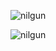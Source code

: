 <!--
**nilgun/nilgun** is a ✨ _special_ ✨ repository because its `README.md` (this file) appears on your GitHub profile.

Here are some ideas to get you started:

- 🔭 I’m currently working on ...
- 🌱 I’m currently learning ...
- 👯 I’m looking to collaborate on ...
- 🤔 I’m looking for help with ...
- 💬 Ask me about ...
- 📫 How to reach me: ...
- 😄 Pronouns: ...
- ⚡ Fun fact: ...

<p align="left"> <a href="https://github.com/ryo-ma/github-profile-trophy"><img src="https://github-profile-trophy.vercel.app/?username=nilgun" alt="nilgun" /></a> </p>

<p><img align="left" src="https://github-readme-stats.vercel.app/api/top-langs?username=nilgun&show_icons=true&locale=tr&layout=compact" alt="nilgun" /></p>

<p>&nbsp;<img align="center" src="https://github-readme-stats.vercel.app/api?username=nilgun&show_icons=true&locale=en&&count_private=true&include_all_commits=true" alt="nilgun" /></p>
-->
<p><img align="center" src="https://github-readme-streak-stats.herokuapp.com/?user=nilgun" alt="nilgun" /></p>

<p> <img src="https://komarev.com/ghpvc/?username=nilgun&label=Profile%20views&color=0e75b6&style=flat" alt="nilgun" /> </p><!-- start: 2022/10/18 -->
